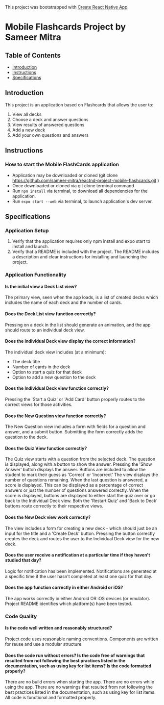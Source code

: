 This project was bootstrapped with [Create React Native App](https://github.com/expo/create-react-native-app).

# Mobile Flashcards Project by Sameer Mitra

## Table of Contents

- [Introduction](#introduction)
- [Instructions](#instructions)
- [Specifications](#specifications)

## Introduction

This project is an application based on Flashcards that allows the user to:
1. View all decks
2. Choose a deck and answer questions
3. View results of answered questions
4. Add a new deck
5. Add your own questions and answers

## Instructions
### How to start the Mobile FlashCards application
- Application may be downloaded or cloned (git clone https://github.com/sameer-mitra/reactnd-project-mobile-flashcards.git )
- Once downloaded or cloned via git clone terminal command
- Run `npm install` via terminal, to download all dependencies for the application.
- Run `expo start --web` via terminal, to launch application's dev server.

## Specifications
### Application Setup
1. Verify that the application requires only npm install and expo start to install and launch.
2. Verify that a README is included with the project. The README includes a description and clear instructions for installing and launching the project.

### Application Functionality
#### Is the initial view a Deck List view?
The primary view, seen when the app loads, is a list of created decks which includes the name of each deck and the number of cards.

#### Does the Deck List view function correctly?
Pressing on a deck in the list should generate an animation, and the app should route to an individual deck view.

#### Does the Individual Deck view display the correct information?
The individual deck view includes (at a minimum):
 - The deck title
 - Number of cards in the deck
 - Option to start a quiz for that deck
 - Option to add a new question to the deck

#### Does the Individual Deck view function correctly?
Pressing the 'Start a Quiz' or 'Add Card' button properly routes to the correct views for those activities.

#### Does the New Question view function correctly?
The New Question view includes a form with fields for a question and answer, and a submit button.
Submitting the form correctly adds the question to the deck.

#### Does the Quiz View function correctly?
The Quiz view starts with a question from the selected deck.
The question is displayed, along with a button to show the answer.
Pressing the 'Show Answer' button displays the answer.
Buttons are included to allow the student to mark their guess as 'Correct' or 'Incorrect'
The view displays the number of questions remaining.
When the last question is answered, a score is displayed. This can be displayed as a percentage of correct answers or just the number of questions answered correctly.
When the score is displayed, buttons are displayed to either start the quiz over or go back to the Individual Deck view.
Both the 'Restart Quiz' and 'Back to Deck' buttons route correctly to their respective views.

#### Does the New Deck view work correctly?
The view includes a form for creating a new deck - which should just be an input for the title and a 'Create Deck' button.
Pressing the button correctly creates the deck and routes the user to the Individual Deck view for the new deck.

#### Does the user receive a notification at a particular time if they haven't studied that day?
Logic for notification has been implemented. Notifications are generated at a specific time if the user hasn't completed at least one quiz for that day.

#### Does the app function correctly in either Android or iOS?
The app works correctly in either Android OR iOS devices (or emulator).
Project README identifies which platform(s) have been tested.

### Code Quality
#### Is the code well written and reasonably structured?
Project code uses reasonable naming conventions. Components are written for reuse and use a modular structure.

#### Does the code run without errors? Is the code free of warnings that resulted from not following the best practices listed in the documentation, such as using key for list items? Is the code formatted properly?
There are no build errors when starting the app. There are no errors while using the app. There are no warnings that resulted from not following the best practices listed in the documentation, such as using key for list items. All code is functional and formatted properly.
